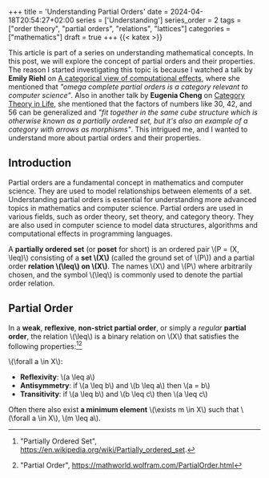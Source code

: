 +++
title = 'Understanding Partial Orders'
date = 2024-04-18T20:54:27+02:00
series = ['Understanding']
series_order = 2
tags = ["order theory", "partial orders", "relations", "lattices"]
categories = ["mathematics"]
draft = true
+++
{{< katex >}}
<command- for-all="span.katex-mathml" remove-element defer>

This article is part of a series on understanding mathematical concepts.
In this post, we will explore the concept of partial orders and their properties.
The reason I started investigating this topic is because I watched a talk by **Emily Riehl** on [A categorical view of computational effects](https://youtu.be/Ssx2_JKpB3U?t=601), where she mentioned that *"omega complete partial orders is a category relevant to computer science"*. Also in another talk by **Eugenia Cheng** on [Category Theory in Life](https://youtu.be/ho7oagHeqNc?t=919), she mentioned that the factors of numbers like 30, 42, and 56 can be generalized and *"fit together in the same cube structure which is otherwise known as a partially ordered set, but it's also an example of a category with arrows as morphisms"*.
This intrigued me, and I wanted to understand more about partial orders and their properties.

## Introduction

Partial orders are a fundamental concept in mathematics and computer science.
They are used to model relationships between elements of a set.
Understanding partial orders is essential for understanding more advanced topics in mathematics and computer science.
Partial orders are used in various fields, such as order theory, set theory, and category theory.
They are also used in computer science to model data structures, algorithms and computational effects in programming languages.

A **partially ordered set** (or **poset** for short) is an ordered pair \\(P = (X, \leq)\\) consisting of a **set \\(X\\)** (called the ground set of \\(P\\)) and a partial order **relation \\(\leq\\) on \\(X\\)**.
The names \\(X\\) and \\(P\\) where arbitrarily chosen, and the symbol \\(\leq\\) is commonly used to denote the partial order relation.

## Partial Order

In a **weak**, **reflexive**, **non-strict partial order**, or simply a *regular* **partial order**, the relation \\(\leq\\) is a binary relation on \\(X\\) that satisfies the following properties:[^PartiallyOrderedSet][^PartialOrder_Wolfram]

\\(\forall a \in X\\):

- **Reflexivity**: \\(a \leq a\\)
- **Antisymmetry**: if \\(a \leq b\\) and \\(b \leq a\\) then \\(a = b\\)
- **Transitivity**: if \\(a \leq b\\) and \\(b \leq c\\) then \\(a \leq c\\)

Often there also exist **a minimum element** \\(\exists m \in X\\) such that \\(\forall a \in X\\), \\(m \leq a\\).

<!----------------------------------------------------------------->

<!----------------------------------------------------------------->

[^PartiallyOrderedSet]: "Partially Ordered Set", https://en.wikipedia.org/wiki/Partially_ordered_set.
[^ListOfOrderTheoryTopics]: "List of Order Theory Topics", https://en.wikipedia.org/wiki/List_of_order_theory_topics.
[^OrderTheory]: "Order Theory", https://en.wikipedia.org/wiki/Order_theory.
[^Preorder]: "Preorder", https://en.wikipedia.org/wiki/Preorder.
[^TotalOrder]: "Total Order", https://en.wikipedia.org/wiki/Total_order.
[^StrictPartialOrder]: "Strict Partial Order", https://en.wikipedia.org/wiki/Strict_partial_order.
[^WeakOrder]: "Weak Order", https://en.wikipedia.org/wiki/Weak_order.
[^CompleteLattice]: "Complete Lattice", https://en.wikipedia.org/wiki/Complete_lattice.
[^Lattice]: "Lattice", https://en.wikipedia.org/wiki/Lattice_(order).
[^CompletePartialOrder]: "Complete Partial Order", https://en.wikipedia.org/wiki/Complete_partial_order.
[^PartialOrder_Wolfram]: "Partial Order", https://mathworld.wolfram.com/PartialOrder.html
